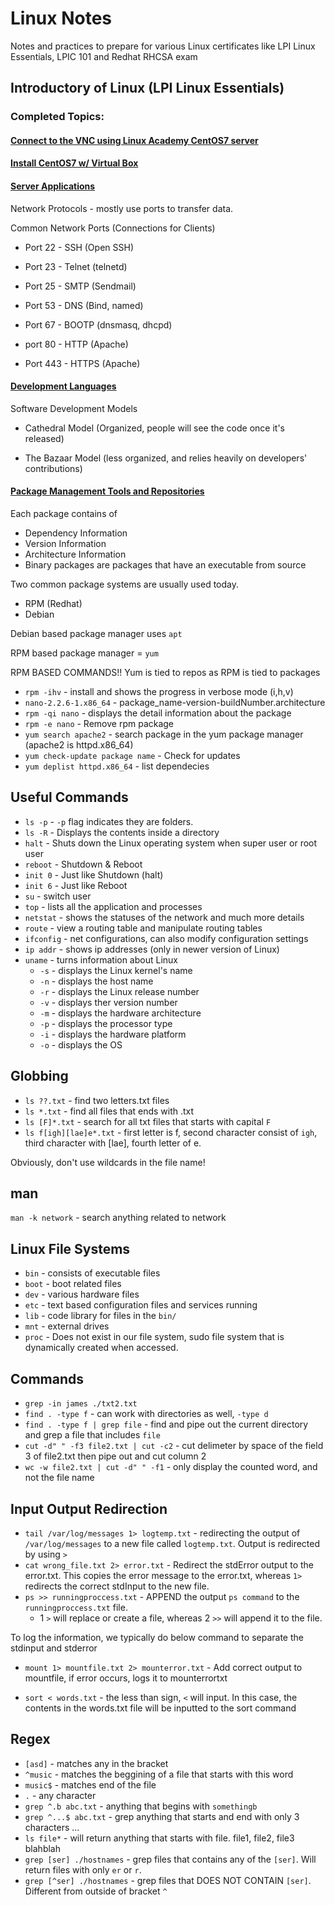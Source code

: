 # Linux Notes
Notes and practices to prepare for various Linux certificates like LPI Linux Essentials, LPIC 101 and Redhat RHCSA exam

## Introductory of Linux (LPI Linux Essentials)

### Completed Topics:

#### [Connect to the VNC using Linux Academy CentOS7 server](https://linuxacademy.com/cp/courses/lesson/course/322/lesson/2/completed/1/module/38)

#### [Install CentOS7 w/ Virtual Box](https://linuxacademy.com/cp/courses/lesson/course/322/lesson/2/completed/1/module/38)

#### [Server Applications](https://linuxacademy.com/cp/courses/lesson/course/319/lesson/2/completed/1/module/38)

Network Protocols - mostly use ports to transfer data.

Common Network Ports (Connections for Clients)

 * Port 22 - SSH (Open SSH)

 * Port 23 - Telnet (telnetd)

 * Port 25 - SMTP (Sendmail)

 * Port 53 - DNS (Bind, named)

 * Port 67 - BOOTP (dnsmasq, dhcpd)

 * port 80 - HTTP (Apache)

 * Port 443 - HTTPS (Apache)

#### [Development Languages](https://linuxacademy.com/cp/courses/lesson/course/319/lesson/4/completed/3/module/38)

Software Development Models

* Cathedral Model (Organized, people will see the code once it's released)

* The Bazaar Model (less organized, and relies heavily on developers' contributions)

#### [Package Management Tools and Repositories](https://linuxacademy.com/cp/courses/lesson/course/319/lesson/7/completed/6/module/38)

Each package contains of

* Dependency Information
* Version Information
* Architecture Information
* Binary packages are packages that have an executable from source

Two common package systems are usually used today.

* RPM (Redhat)
* Debian

Debian based package manager uses `apt`

RPM based package manager = `yum`

RPM BASED COMMANDS!!
Yum is tied to repos as RPM is tied to packages

* `rpm -ihv` - install and shows the progress in verbose mode (i,h,v)
* `nano-2.2.6-1.x86_64` - package_name-version-buildNumber.architecture
* `rpm -qi nano` - displays the detail information about the package
* `rpm -e nano` - Remove rpm package
* `yum search apache2` - search package in the yum package manager (apache2 is httpd.x86_64)
* `yum check-update package name` - Check for updates
* `yum deplist httpd.x86_64` - list dependecies

## Useful Commands

* `ls -p` - `-p` flag indicates they are folders.
* `ls -R` - Displays the contents inside a directory
* `halt` - Shuts down the Linux operating system when super user or root user
* `reboot` - Shutdown & Reboot
* `init 0` - Just like Shutdown (halt)
* `init 6` - Just like Reboot
* `su` - switch user
* `top` - lists all the application and processes
* `netstat` - shows the statuses of the network and much more details
* `route` - view a routing table and manipulate routing tables
* `ifconfig` - net configurations, can also modify configuration settings
* `ip addr` - shows ip addresses (only in newer version of Linux)
* `uname` - turns information about Linux
  * `-s` - displays the Linux kernel's name
  * `-n` - displays the host name
  * `-r` - displays the Linux release number
  * `-v` - displays ther version number
  * `-m` - displays the hardware architecture
  * `-p` - displays the processor type
  * `-i` - displays the hardware platform
  * `-o` - displays the OS

## Globbing

* `ls ??.txt` - find two letters.txt files
* `ls *.txt` - find all files that ends with .txt
* `ls [F]*.txt` - search for all txt files that starts with capital `F`
* `ls f[igh][lae]e*.txt` - first letter is f, second character consist of `igh`, third character with [lae], fourth letter of e.

Obviously, don't use wildcards in the file name!

## man

`man -k network` - search anything related to network

## Linux File Systems

* `bin` - consists of executable files
* `boot` - boot related files
* `dev` - various hardware files
* `etc` - text based configuration files and services running
* `lib` - code library for files in the `bin/`
* `mnt` - external drives
* `proc` - Does not exist in our file system, sudo file system that is dynamically created when accessed.


## Commands

*  `grep -in james ./txt2.txt`
* `find . -type f` - can work with directories as well, `-type d`
* `find . -type f | grep file` - find and pipe out the current directory and grep a file that includes `file`
* `cut -d" " -f3 file2.txt | cut -c2` - cut delimeter by space of the field 3 of file2.txt then pipe out and cut column 2
* `wc -w file2.txt | cut -d" " -f1` - only display the counted word, and not the file name

## Input Output Redirection
* `tail /var/log/messages 1> logtemp.txt` - redirecting the output of `/var/log/messages` to a new file called `logtemp.txt`. Output is redirected by using `>`
* `cat wrong_file.txt 2> error.txt` - Redirect the stdError output to the error.txt. This copies the error message to the error.txt, whereas `1>` redirects the correct stdInput to the new file.
* `ps >> runningproccess.txt` - APPEND the output `ps command` to the `runningproccess.txt` file.
  * 1 `>` will replace or create a file, whereas 2 `>>` will append it to the file.

To log the information, we typically do below command to separate the stdinput and stderror
* `mount 1> mountfile.txt 2> mounterror.txt` - Add correct output to mountfile, if error occurs, logs it to mounterrortxt

* `sort < words.txt` - the less than sign, `<` will input. In this case, the contents in the words.txt file will be inputted to the sort command

## Regex

* `[asd]` - matches any in the bracket
* `^music` - matches the beggining of a file that starts with this word
* `music$` - matches end of the file
* `.` - any character
* `grep ^.b abc.txt` - anything that begins with `somethingb`
* `grep ^...$ abc.txt` - grep anything that starts and end with only 3 characters ...
* `ls file*` - will return anything that starts with file. file1, file2, file3 blahblah
* `grep [ser] ./hostnames` - grep files that contains any of the `[ser]`. Will return files with only `er` or `r`.
* `grep [^ser] ./hostnames` - grep files that DOES NOT CONTAIN `[ser]`. Different from outside of bracket `^`